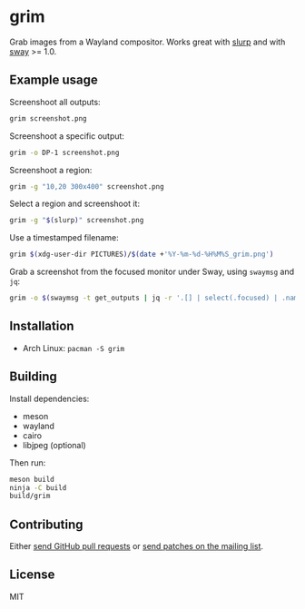 # grim

Grab images from a Wayland compositor. Works great with [slurp] and with [sway] >= 1.0.

## Example usage

Screenshoot all outputs:

```sh
grim screenshot.png
```

Screenshoot a specific output:

```sh
grim -o DP-1 screenshot.png
```

Screenshoot a region:

```sh
grim -g "10,20 300x400" screenshot.png
```

Select a region and screenshoot it:

```sh
grim -g "$(slurp)" screenshot.png
```

Use a timestamped filename:

```sh
grim $(xdg-user-dir PICTURES)/$(date +'%Y-%m-%d-%H%M%S_grim.png')
```

Grab a screenshot from the focused monitor under Sway, using `swaymsg` and `jq`:

```sh
grim -o $(swaymsg -t get_outputs | jq -r '.[] | select(.focused) | .name') screenshot.png
```

## Installation

* Arch Linux: `pacman -S grim`

## Building

Install dependencies:

* meson
* wayland
* cairo
* libjpeg (optional)

Then run:

```sh
meson build
ninja -C build
build/grim
```

## Contributing

Either [send GitHub pull requests][github] or [send patches on the mailing list][ml].

## License

MIT

[slurp]: https://github.com/emersion/slurp
[sway]: https://github.com/swaywm/sway
[github]: https://github.com/emersion/grim
[ml]: https://lists.sr.ht/%7Eemersion/public-inbox
